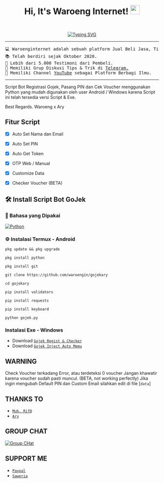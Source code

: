 <h1 align="center">
Hi, It's Waroeng Internet!
	<a href="https://github.com/waroengin" target="_self">
		<img src="https://media.giphy.com/media/hvRJCLFzcasrR4ia7z/giphy.gif" width="30">
	</a>
</h1>
<br/>
<p align="center">
	<a href="https://git.io/typing-svg"><img src="https://readme-typing-svg.herokuapp.com?duration=3000&color=8019D2&center=true&vCenter=true&lines=Produk+Virtual;Layanan+Barang+dan+Jasa" alt="Typing SVG" /></a>
</p>

<hr>

<pre>
💻 Waroenginternet adalah sebuah platform Jual Beli Jasa, Titip barang, Rekber di Telegram.
📚 Telah berdiri sejak Oktober 2020.
📝 Lebih dari 5.000 Testimoni dari Pembeli.
🌱 Memiliki Grup Diskusi Tips & Trik di <a href="https://t.me/waroengpromo" target="_blank">Telegram.</a>
🚩 Memiliki Channel <a href="https://youtube.com/waroenginternet" target="_blank">YouTube</a> sebagai Platform Berbagi Ilmu.
</pre>
<hr>

Script Bot Registrasi Gojek, Pasang PIN dan Cek Voucher menggunakan Python yang mudah digunakan oleh user Android / Windows karena Script ini telah tersedia versi Script & Exe.


Best Regards. Waroeng x Ary

## Fitur Script
- [x] Auto Set Nama dan Email
- [x] Auto Set PIN
- [x] Auto Get Token
- [x] OTP Web / Manual
- [x] Customize Data
- [x] Checker Voucher (BETA)


## 🛠️ Install Script Bot GoJek

### 🎲 Bahasa yang Dipakai
<p>
    <a href="https://github.com/waroengin"><img alt="Python" src="https://img.shields.io/badge/Python%20-%2314354C.svg?logo=python&logoColor=white"></a>

### ⚙️ Instalasi Termux - Android

```
pkg update && pkg upgrade
```
```
pkg install python
```
```
pkg install git
```
```
git clone https://github.com/waroengin/gojekary
```
```
cd gojekary
```
```
pip install validators
```
```
pip install requests
```
```
pip install keyboard
```
```
python gojek.py
```


### Instalasi Exe - Windows
* Download [`Gojek Regist & Checker`](https://github.com/aarzaary/aarzaary.github.io/raw/main/Gojek.zip)
* Download [`Gojek Inject Auto Memu`](https://github.com/aarzaary/aarzaary.github.io/raw/main/Inject.zip)

## WARNING
Check Voucher terkadang Error, atau terdeteksi 0 voucher 
Jangan khawatir karena voucher sudah pasti muncul. (BETA, not working perfectly)
Jika ingin mengubah Default PIN dan Custom Email silahkan edit di file [`data`]

## THANKS TO
* [`Muh. RifQ`](https://https://t.me/itsrifq)
* [`Ary`](https://https://github.com/aarzaary)



## GROUP CHAT
<P>
<a href="https://github.com/waroengin"><img alt="Group CHat" src="https://img.shields.io/badge/Telegram-2CA5E0?style=for-the-badge&logo=telegram&logoColor=white"></a>


## SUPPORT ME
* [`Paypal`](https://www.paypal.me/Cakhaho)
* [`Saweria`](https://saweria.co/DikaArdnt)
